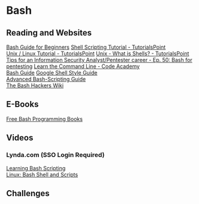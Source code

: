 # Bash

## Reading and Websites

[Bash Guide for Beginners][1] 
[Shell Scripting Tutorial - TutorialsPoint][2]  
[Unix / Linux Tutorial - TutorialsPoint][3]
[Unix - What is Shells? - TutorialsPoint][4]
[Tips for an Information Security Analyst/Pentester career - Ep. 50: Bash for pentesting][5] 
[Learn the Command Line - Code Academy][6]   
[Bash Guide][7]
[Google Shell Style Guide][8]    
[Advanced Bash-Scripting Guide][9]     
[The Bash Hackers Wiki][10]     
## E-Books
[Free Bash Programming Books][11]      
## Videos
### Lynda.com (SSO Login Required)
[Learning Bash Scripting][12]  
[Linux: Bash Shell and Scripts][13]  


## Challenges

[1]:	http://tldp.org/LDP/Bash-Beginners-Guide/html/index.html "Bash Guide for Beginners"
[2]:	https://www.tutorialspoint.com/unix/shell_scripting.htm "Shell Scripting Tutorial - TutorialsPoint"
[3]:	https://www.tutorialspoint.com/unix/index.htm "Unix / Linux Tutorial - TutorialsPoint"
[4]:	http://www.tutorialspoint.com/unix/unix-shell.htm "Unix - What is Shells?"
[5]:	https://www.peerlyst.com/posts/tips-for-an-information-security-analyst-pentester-career-ep-50-bash-for-pentesting-mattia-campagnano-13-years-experience-akron-oh?trk=tag_page_posts_panel_activity_feed "Tips for an Information Security Analyst/Pentester career - Ep. 50: Bash for pentesting"
[6]:	https://www.codecademy.com/learn/learn-the-command-line "Learn the Command Line - Code Academy"
[7]:	http://mywiki.wooledge.org/BashGuide "Bash Guide"
[8]:	https://google.github.io/styleguide/shell.xml "Google Shell Style Guide"
[9]:	https://www.tldp.org/LDP/abs/html/ "Advanced Bash-Scripting Guide"
[10]:	https://wiki.bash-hackers.org "The Bash Hackers Wiki"
[11]:	https://github.com/EbookFoundation/free-programming-books/blob/master/free-programming-books.md#bash "Free Bash Programming Books"
[12]:	https://www.lynda.com/Bash-tutorials/Learning-Bash-Scripting/142989-2.html?org=nu.edu "Learn Bash Scipting"
[13]:	https://www.lynda.com/Linux-tutorials/Linux-Bash-Shell-Scripts/504429-2.html?org=nu.edu "Linux Bash Shell and Scripts"
